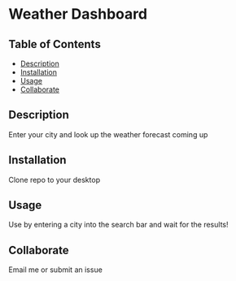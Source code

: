 # Weather Dashboard

## Table of Contents

* [Description](#Description)
* [Installation](#Installation)
* [Usage](#Usage)
* [Collaborate](#Collaborate)

## Description

Enter your city and look up the weather forecast coming up

## Installation

Clone repo to your desktop

## Usage

Use by entering a city into the search bar and wait for the results!

## Collaborate

Email me or submit an issue
